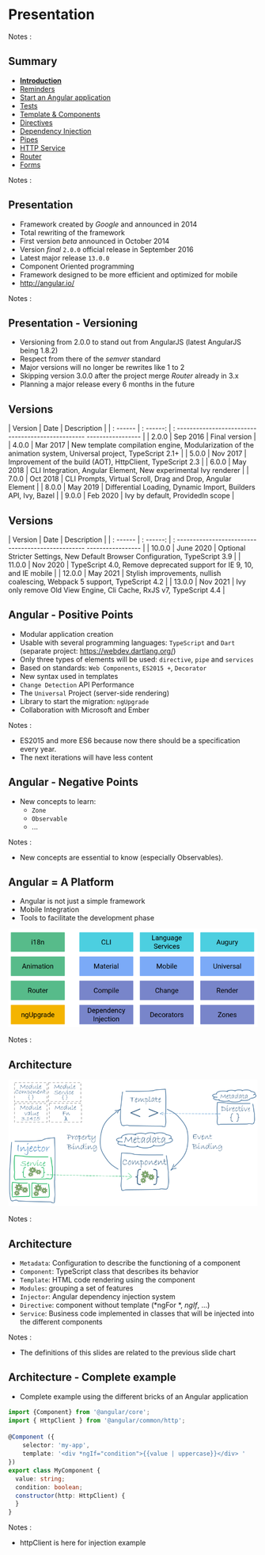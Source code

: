 # Presentation

<!-- .slide: class="page-title" -->

Notes :



## Summary

<!-- .slide: class="toc" -->

- **[Introduction](#/1)**
- [Reminders](#/2)
- [Start an Angular application](#/3)
- [Tests](#/4)
- [Template & Components](#/5)
- [Directives](#/6)
- [Dependency Injection](#/7)
- [Pipes](#/8)
- [HTTP Service](#/9)
- [Router](#/10)
- [Forms](#/11)

Notes :



## Presentation

- Framework created by *Google* and announced in 2014
- Total rewriting of the framework
- First version *beta* announced in October 2014
- Version *final* `2.0.0` official release in September 2016
- Latest major release `13.0.0`
- Component Oriented programming
- Framework designed to be more efficient and optimized for mobile
- http://angular.io/

Notes :



## Presentation - Versioning

- Versioning from 2.0.0 to stand out from AngularJS (latest AngularJS being 1.8.2)
- Respect from there of the *semver* standard
- Major versions will no longer be rewrites like 1 to 2
- Skipping version 3.0.0 after the project merge *Router* already in 3.x
- Planning a major release every 6 months in the future



## Versions

| Version | Date | Description |
| : ------ | : ------: | : ------------------------------------------------- ----------------- |
| 2.0.0 | Sep 2016 | Final version |
| 4.0.0 | Mar 2017 | New template compilation engine, Modularization of the animation system, Universal project, TypeScript 2.1+ |
| 5.0.0 | Nov 2017 | Improvement of the build (AOT), HttpClient, TypeScript 2.3 |
| 6.0.0 | May 2018 | CLI Integration, Angular Element, New experimental Ivy renderer |
| 7.0.0 | Oct 2018 | CLI Prompts, Virtual Scroll, Drag and Drop, Angular Element |
| 8.0.0 | May 2019 | Differential Loading, Dynamic Import, Builders API, Ivy, Bazel |
| 9.0.0 | Feb 2020 | Ivy by default, ProvidedIn scope |



## Versions

| Version | Date | Description |
| : ------ | : ------: | : ------------------------------------------------- ----------------- |
| 10.0.0 | June 2020 | Optional Stricter Settings, New Default Browser Configuration, TypeScript 3.9 |
| 11.0.0 | Nov 2020 | TypeScript 4.0, Remove deprecated support for IE 9, 10, and IE mobile |
| 12.0.0 | May 2021 | Stylish improvements, nullish coalescing, Webpack 5 support, TypeScript 4.2 |
| 13.0.0 | Nov 2021 | Ivy only remove Old View Engine, Cli Cache, RxJS v7, TypeScript 4.4 |



## Angular - Positive Points

- Modular application creation
- Usable with several programming languages: `TypeScript` and `Dart` (separate project: https://webdev.dartlang.org/)
- Only three types of elements will be used: `directive`, `pipe` and `services`
- Based on standards: `Web Components`, `ES2015 +`, `Decorator`
- New syntax used in templates
- `Change Detection` API Performance
- The `Universal` Project (server-side rendering)
- Library to start the migration: `ngUpgrade`
- Collaboration with Microsoft and Ember

Notes :
- ES2015 and more ES6 because now there should be a specification every year.
- The next iterations will have less content



## Angular - Negative Points

- New concepts to learn:
  - `Zone`
  - `Observable`
  - ...

Notes :
- New concepts are essential to know (especially Observables).



## Angular = A Platform

- Angular is not just a simple framework
- Mobile Integration
- Tools to facilitate the development phase

![platform](resources/platform.png "platform")

Notes :



## Architecture

![architecture](resources/overview2.png "architecture")

Notes :



## Architecture

- `Metadata`: Configuration to describe the functioning of a component
- `Component`: TypeScript class that describes its behavior
- `Template`: HTML code rendering using the component
- `Modules`: grouping a set of features
- `Injector`: Angular dependency injection system
- `Directive`: component without template (*ngFor *, *ngIf*, ...)
- `Service`: Business code implemented in classes that will be injected into the different components

Notes :
- The definitions of this slides are related to the previous slide chart



## Architecture - Complete example

- Complete example using the different bricks of an Angular application

```typescript
import {Component} from '@angular/core';
import { HttpClient } from '@angular/common/http';

@Component ({
    selector: 'my-app',
    template: '<div *ngIf="condition">{{value | uppercase}}</div> '
})
export class MyComponent {
  value: string;
  condition: boolean;
  constructor(http: HttpClient) {
  }
}
```

Notes :
- httpClient is here for injection example
